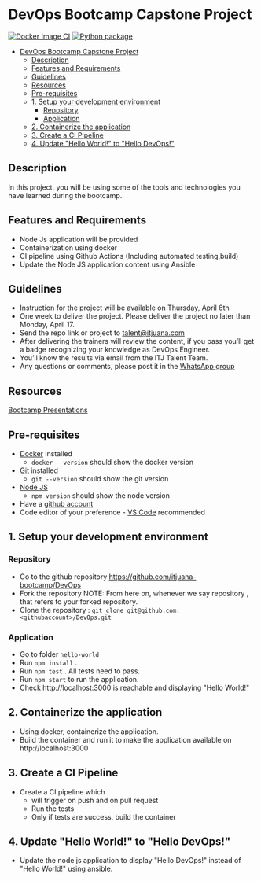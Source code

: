# DevOps Bootcamp Capstone Project

[![Docker Image CI](https://github.com/CharlesWLudwig/DevOps/actions/workflows/workflow_1_upload_to_docker.yml/badge.svg)](https://github.com/CharlesWLudwig/DevOps/actions/workflows/workflow_1_upload_to_docker.yml) [![Python package](https://github.com/CharlesWLudwig/DevOps/actions/workflows/workflow_2_ansible_run.yaml/badge.svg)](https://github.com/CharlesWLudwig/DevOps/actions/workflows/workflow_2_ansible_run.yaml)

- [DevOps Bootcamp Capstone Project](#devops-bootcamp-capstone-project)
  - [Description](#description)
  - [Features and Requirements](#features-and-requirements)
  - [Guidelines](#guidelines)
  - [Resources](#resources)
  - [Pre-requisites](#pre-requisites)
  - [1. Setup your development environment](#1-setup-your-development-environment)
    - [Repository](#repository)
    - [Application](#application)
  - [2. Containerize the application](#2-containerize-the-application)
  - [3. Create a CI Pipeline](#3-create-a-ci-pipeline)
  - [4. Update "Hello World!" to "Hello DevOps!"](#4-update-hello-world-to-hello-devops)

## Description
In this project, you will be using some of the tools and technologies you have learned during the bootcamp.

## Features and Requirements
- Node Js application will be provided
- Containerization using docker
- CI pipeline using Github Actions (Including automated testing,build)
- Update the Node JS application content using Ansible

## Guidelines
- Instruction for the project will be available on Thursday, April 6th
- One week to deliver the project. Please deliver the project no later than Monday, April 17.
- Send the repo link or project to talent@itjuana.com
- After delivering the trainers will review the content, if you pass you’ll get a badge recognizing your knowledge as DevOps Engineer.
- You’ll know the results via email from the ITJ Talent Team.
- Any questions or comments, please post it in the [WhatsApp group](https://chat.whatsapp.com/KiirrKYAJ3SINrDn1pLZ7C)

## Resources
[Bootcamp Presentations](https://github.com/itjuana-bootcamp/DevOps/tree/main/Presentations)

## Pre-requisites

* [Docker](https://docs.docker.com/desktop/) installed
  * `docker --version` should show the docker version
* [Git](https://github.com/git-guides/install-git) installed
  * `git --version` should show the git version
* [Node JS](https://nodejs.org/en/download/package-manager/)
  * `npm version` should show the node version
* Have a [github account](https://github.com/join)
* Code editor of your preference - [VS Code](https://code.visualstudio.com/download) recommended

## 1. Setup your development environment

### Repository
- Go to the github repository https://github.com/itjuana-bootcamp/DevOps
- Fork the repository
NOTE: From here on, whenever we say repository , that refers to your forked repository.
- Clone the repository : `git clone git@github.com:<githubaccount>/DevOps.git`

### Application
- Go to folder `hello-world`
- Run `npm install` .
- Run `npm test` . All tests need to pass.
- Run `npm start` to run the application.
- Check http://localhost:3000 is reachable and displaying "Hello World!"

## 2. Containerize the application
- Using docker, containerize the application.
- Build the container and run it to make the application available on http://localhost:3000

## 3. Create a CI Pipeline 
- Create a CI pipeline which 
     - will trigger on push and on pull request
     - Run the tests
     - Only if tests are success, build the container

## 4. Update "Hello World!" to "Hello DevOps!"
- Update the node js application to display "Hello DevOps!" instead of "Hello World!" using ansible.

